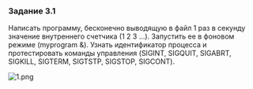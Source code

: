 ### Задание 3.1
Написать программу, бесконечно выводящую в файл 1 раз в секунду значение внутреннего счетчика (1 2 3 …). Запустить ее в фоновом режиме (myprogram &). Узнать идентификатор процесса и протестировать команды управления (SIGINT, SIGQUIT, SIGABRT, SIGKILL, SIGTERM, SIGTSTP, SIGSTOP, SIGCONT).

![1.png](/images/1.png)